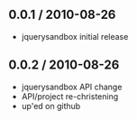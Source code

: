 
0.0.1 / 2010-08-26
------------------

* jquerysandbox initial release


0.0.2 / 2010-08-26
------------------

* jquerysandbox API change
* API/project re-christening 
* up'ed on github


